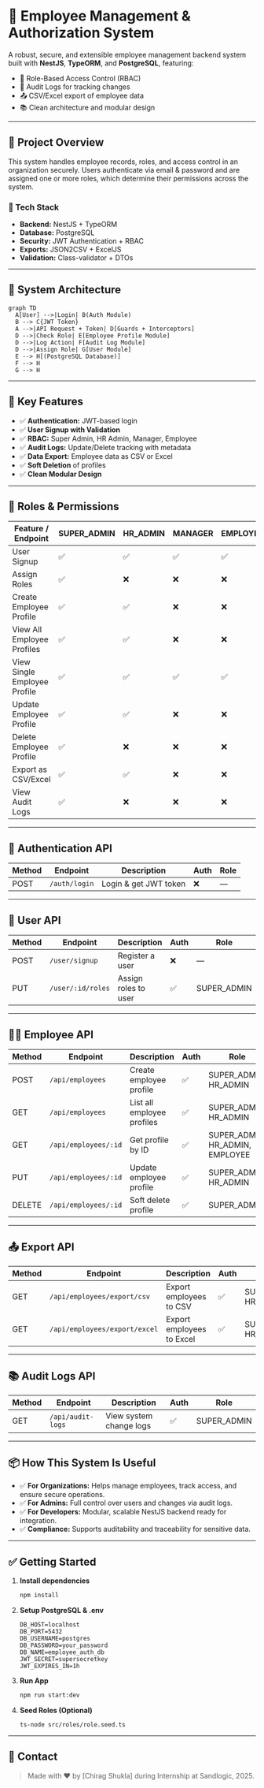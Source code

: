 # 👥 Employee Management & Authorization System

A robust, secure, and extensible employee management backend system built with **NestJS**, **TypeORM**, and **PostgreSQL**, featuring:

- 🔐 Role-Based Access Control (RBAC)
- 📄 Audit Logs for tracking changes
- 📤 CSV/Excel export of employee data
- 📚 Clean architecture and modular design

---

## 🚀 Project Overview

This system handles employee records, roles, and access control in an organization securely. Users authenticate via email & password and are assigned one or more roles, which determine their permissions across the system.

### 🔧 Tech Stack
- **Backend:** NestJS + TypeORM
- **Database:** PostgreSQL
- **Security:** JWT Authentication + RBAC
- **Exports:** JSON2CSV + ExcelJS
- **Validation:** Class-validator + DTOs

---

## 🧠 System Architecture

```mermaid
graph TD
  A[User] -->|Login| B(Auth Module)
  B --> C{JWT Token}
  A -->|API Request + Token| D[Guards + Interceptors]
  D -->|Check Role| E[Employee Profile Module]
  D -->|Log Action| F[Audit Log Module]
  D -->|Assign Role| G[User Module]
  E --> H[(PostgreSQL Database)]
  F --> H
  G --> H
```

---

## 🧾 Key Features

- ✅ **Authentication:** JWT-based login
- ✅ **User Signup with Validation**
- ✅ **RBAC:** Super Admin, HR Admin, Manager, Employee
- ✅ **Audit Logs:** Update/Delete tracking with metadata
- ✅ **Data Export:** Employee data as CSV or Excel
- ✅ **Soft Deletion** of profiles
- ✅ **Clean Modular Design**

---

## 👥 Roles & Permissions

| Feature / Endpoint                  | SUPER_ADMIN | HR_ADMIN | MANAGER | EMPLOYEE |
|------------------------------------|-------------|----------|---------|----------|
| User Signup                         | ✅          | ✅       | ✅      | ✅       |
| Assign Roles                        | ✅          | ❌       | ❌      | ❌       |
| Create Employee Profile             | ✅          | ✅       | ❌      | ❌       |
| View All Employee Profiles          | ✅          | ✅       | ❌      | ❌       |
| View Single Employee Profile        | ✅          | ✅       | ✅      | ✅       |
| Update Employee Profile             | ✅          | ✅       | ❌      | ❌       |
| Delete Employee Profile             | ✅          | ❌       | ❌      | ❌       |
| Export as CSV/Excel                 | ✅          | ✅       | ❌      | ❌       |
| View Audit Logs                     | ✅          | ❌       | ❌      | ❌       |

---

## 🔐 Authentication API

| Method | Endpoint            | Description               | Auth | Role |
|--------|---------------------|---------------------------|------|------|
| POST   | `/auth/login`       | Login & get JWT token     | ❌   | —    |

---

## 👤 User API

| Method | Endpoint              | Description                  | Auth | Role          |
|--------|-----------------------|------------------------------|------|---------------|
| POST   | `/user/signup`        | Register a user              | ❌   | —             |
| PUT    | `/user/:id/roles`     | Assign roles to user         | ✅   | SUPER_ADMIN   |

---

## 🧑‍💼 Employee API

| Method | Endpoint                       | Description                        | Auth | Role                          |
|--------|--------------------------------|------------------------------------|------|-------------------------------|
| POST   | `/api/employees`              | Create employee profile            | ✅   | SUPER_ADMIN, HR_ADMIN         |
| GET    | `/api/employees`              | List all employee profiles         | ✅   | SUPER_ADMIN, HR_ADMIN         |
| GET    | `/api/employees/:id`          | Get profile by ID                  | ✅   | SUPER_ADMIN, HR_ADMIN, EMPLOYEE |
| PUT    | `/api/employees/:id`          | Update employee profile            | ✅   | SUPER_ADMIN, HR_ADMIN         |
| DELETE | `/api/employees/:id`          | Soft delete profile                | ✅   | SUPER_ADMIN                   |

---

## 📤 Export API

| Method | Endpoint                           | Description                    | Auth | Role                    |
|--------|------------------------------------|--------------------------------|------|--------------------------|
| GET    | `/api/employees/export/csv`        | Export employees to CSV        | ✅   | SUPER_ADMIN, HR_ADMIN   |
| GET    | `/api/employees/export/excel`      | Export employees to Excel      | ✅   | SUPER_ADMIN, HR_ADMIN   |

---

## 📚 Audit Logs API

| Method | Endpoint               | Description                | Auth | Role        |
|--------|------------------------|----------------------------|------|-------------|
| GET    | `/api/audit-logs`      | View system change logs    | ✅   | SUPER_ADMIN |

---

## 📦 How This System Is Useful

- ✅ **For Organizations:** Helps manage employees, track access, and ensure secure operations.
- ✅ **For Admins:** Full control over users and changes via audit logs.
- ✅ **For Developers:** Modular, scalable NestJS backend ready for integration.
- ✅ **Compliance:** Supports auditability and traceability for sensitive data.

---

## ✅ Getting Started

1. **Install dependencies**
   ```bash
   npm install
   ```

2. **Setup PostgreSQL & .env**
   ```env
   DB_HOST=localhost
   DB_PORT=5432
   DB_USERNAME=postgres
   DB_PASSWORD=your_password
   DB_NAME=employee_auth_db
   JWT_SECRET=supersecretkey
   JWT_EXPIRES_IN=1h
   ```

3. **Run App**
   ```bash
   npm run start:dev
   ```

4. **Seed Roles (Optional)**
   ```bash
   ts-node src/roles/role.seed.ts
   ```

---

## 📧 Contact

> Made with ❤️ by [Chirag Shukla] during Internship at Sandlogic, 2025.
